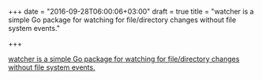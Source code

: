 +++
date = "2016-09-28T06:00:06+03:00"
draft = true
title = "watcher is a simple Go package for watching for file/directory changes without file system events."

+++

<p><a href="https://github.com/radovskyb/watcher">watcher is a simple Go package for watching for file/directory changes without file system events.</a></p>
